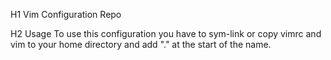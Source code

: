 H1 Vim Configuration Repo

H2 Usage
To use this configuration you have to sym-link or copy vimrc and vim to your home directory and add "." at the start of the name.
